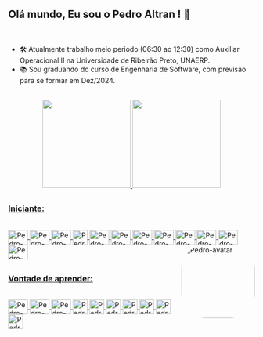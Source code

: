 ## Olá mundo, Eu sou o Pedro Altran ! 👋
<br>

- 🛠 Atualmente trabalho meio periodo (06:30 ao 12:30) como Auxiliar Operacional II na Universidade de Ribeirão Preto, UNAERP.
- 📚 Sou graduando do curso de Engenharia de Software, com previsão para se formar em Dez/2024.

<br>
<div align="center">
  <a href="https://github.com/pedroaltran">
  <img height="180em" src="https://github-readme-stats.vercel.app/api?username=pedroaltran&show_icons=true&theme=dark&include_all_commits=true&count_private=true"/>
  <img height="180em" src="https://github-readme-stats.vercel.app/api/top-langs/?username=pedroaltran&layout=compact&langs_count=7&theme=dark"/>
</div>

##
### Iniciante: 
<div style="display: inline_block"><br>
  <img align="center" alt="Pedro-C" height="30" width="40" src="https://cdn.jsdelivr.net/gh/devicons/devicon/icons/c/c-original.svg">
  <img align="center" alt="Pedro-C++" height="30" width="40" src="https://cdn.jsdelivr.net/gh/devicons/devicon/icons/cplusplus/cplusplus-original.svg">
  <img align="center" alt="Pedro-C#" height="30" width="40" src="https://cdn.jsdelivr.net/gh/devicons/devicon/icons/csharp/csharp-original.svg">
  <img align="center" alt="Pedro-DotNet" height="30" widht="40" src="https://cdn.jsdelivr.net/gh/devicons/devicon/icons/dotnetcore/dotnetcore-original.svg">
  <img align="center" alt="Pedro-PHP" height="30" width="40" src="https://cdn.jsdelivr.net/gh/devicons/devicon/icons/php/php-original.svg">
  <img align="center" alt="Pedro-HTML" height="30" width="40" src="https://cdn.jsdelivr.net/gh/devicons/devicon/icons/html5/html5-original.svg">
  <img align="center" alt="Pedro-CSS" height="30" width="40" src="https://cdn.jsdelivr.net/gh/devicons/devicon/icons/css3/css3-original.svg">
  <img align="center" alt="Pedro-JS" height="30" width="40" src="https://cdn.jsdelivr.net/gh/devicons/devicon/icons/javascript/javascript-original.svg">
  <img align="center" alt="Pedro-Python" height="30" width="40" src="https://cdn.jsdelivr.net/gh/devicons/devicon/icons/python/python-original.svg">
  <img align="center" alt="Pedro-SQL" height="30" width="40" src="https://cdn.jsdelivr.net/gh/devicons/devicon/icons/mysql/mysql-original-wordmark.svg"> 
  <img align="center" alt="Pedro-Java" height="30" width="40" src="https://cdn.jsdelivr.net/gh/devicons/devicon/icons/java/java-original-wordmark.svg"> 
  <img align="center" alt="Pedro-Azure" height="30" width="40" src="https://cdn.jsdelivr.net/gh/devicons/devicon/icons/azure/azure-original-wordmark.svg"> 
  <img align="right" alt="Pedro-avatar" height="150" style="border-radius:50px;" src="https://live.staticflickr.com/65535/52352736993_5e6d28436e_z.jpg">
</div>   

##
### Vontade de aprender:
<div style="display: inline_block"><br>
  <img align="center" alt="Pedro-Vue" height="30" width="40" src="https://cdn.jsdelivr.net/gh/devicons/devicon/icons/vuejs/vuejs-original.svg">
  <img align="center" alt="Pedro-TS" height="30" width="40" src="https://cdn.jsdelivr.net/gh/devicons/devicon/icons/typescript/typescript-original.svg">
  <img align="center" alt="Pedro-React" height="30" width="40" src="https://cdn.jsdelivr.net/gh/devicons/devicon/icons/react/react-original.svg">
  <img align="center" alt="Pedro-Rails" height="30" widht="40" src="https://cdn.jsdelivr.net/gh/devicons/devicon/icons/rails/rails-plain-wordmark.svg">
  <img align="center" alt="Pedro-Rust" height="30" widht="40" src="https://cdn.jsdelivr.net/gh/devicons/devicon/icons/rust/rust-plain.svg">
  <img align="center" alt="Pedro-Swift" height="30" widht="40" src="https://cdn.jsdelivr.net/gh/devicons/devicon/icons/swift/swift-original.svg">
  <img align="center" alt="Pedro-Go" height="30" widht="40" src="https://cdn.jsdelivr.net/gh/devicons/devicon/icons/go/go-original-wordmark.svg">
  <img align="center" alt="Pedro-Flutter" height="30" widht="40" src="https://cdn.jsdelivr.net/gh/devicons/devicon/icons/flutter/flutter-original.svg">
  <img align="center" alt="Pedro-Dj" height="30" widht="40" src="https://cdn.jsdelivr.net/gh/devicons/devicon/icons/django/django-plain-wordmark.svg"> 
  <img align="center" alt="Pedro-Docker" height="30" widht="40" src="https://cdn.jsdelivr.net/gh/devicons/devicon/icons/docker/docker-original-wordmark.svg"> 
</div> 
